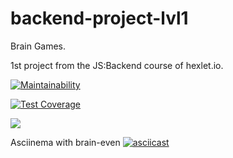 # backend-project-lvl1
Brain Games.

1st project from the JS:Backend course of hexlet.io.

[![Maintainability](https://api.codeclimate.com/v1/badges/a99a88d28ad37a79dbf6/maintainability)](https://codeclimate.com/github/codeclimate/codeclimate/maintainability)

[![Test Coverage](https://api.codeclimate.com/v1/badges/a99a88d28ad37a79dbf6/test_coverage)](https://codeclimate.com/github/codeclimate/codeclimate/test_coverage)

![](https://github.com/svezr/backend-project-lvl1/workflows/make_lint/badge.svg)

Asciinema with brain-even
[![asciicast](https://asciinema.org/a/CyvHmSnED8JxjBU1yQt8ASps9.svg)](https://asciinema.org/a/CyvHmSnED8JxjBU1yQt8ASps9)